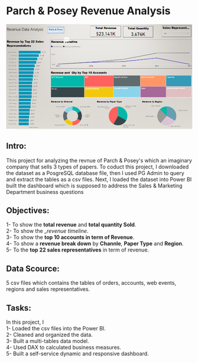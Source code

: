 # Parch & Posey Revenue Analysis

![](Images/Parch&PoseyDashboard.PNG)
## Intro:
This project for analyzing the revnue of Parch & Posey's which an imaginary company that sells 3 types of papers. To coduct this project, I downloaded the dataset as a PosgreSQL database file, then I used PG Admin to query and extract the tables as a csv files. Next, I loaded the dataset into Power BI built the dashboard which is supposed to address the Sales & Marketing Department business questions

## Objectives:
1- To show the __total revenue__ and __total quantity Sold__.\
2- To show the __revenue timeline_.\
3- To show the __top 10 accounts in term of Revenue__.\
4- To show a __revenue break down__ by __Channle__, __Paper Type__ and __Region__.\
5- To the __top 22 sales representatives__ in term of revenue.


## Data Scource:
5 csv files which contains the tables of orders, accounts, web events, regions and sales representatives.


## Tasks:
In this project, I \
1- Loaded the csv files into the Power BI.\
2- Cleaned and organized the data.\
3- Built a multi-tables data model.\
4- Used DAX to calculated business measures.\
5- Built a self-service dynamic and responsive dashboard.
